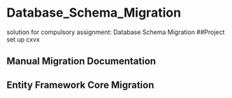 # Database_Schema_Migration
solution for compulsory assignment: Database Schema Migration
##Project set up cxvx

## Manual Migration Documentation



## Entity Framework Core Migration


